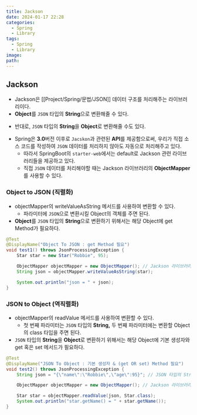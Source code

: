 ```yaml
---
title: Jackson
date: 2024-01-17 22:28
categories:
  - Spring
  - Library
tags:
  - Spring
  - Library
image: 
path:
---
```


## Jackson
+ Jackson은 [[Project/Spring/문법/JSON]] 데이터 구조를 처리해주는 라이브러리이다.
+ **Object**를 `JSON` 타입의 **String**으로 변환해줄 수 있다.
- 반대로, `JSON` 타입의 **String**을 **Object**로 변환해줄 수도 있다.
+ Spring은 **3.0**버전 이후로 `Jacskon`과 관련된 **API**를 제공함으로써, 우리가 직접 소스 코드를 작성하여 `JSON` 데이터를 처리하지 않아도 자동으로 처리해주고 있다.
    - 따라서 SpringBoot의 `starter-web`에서는 default로 Jackson 관련 라이브러리들을 제공하고 있다.
    - 직접 `JSON` 데이터를 처리해야할 때는 Jackson 라이브러리의 **ObjectMapper**를 사용할 수 있다.

### Object to JSON (직렬화)
- objectMapper의 writeValueAsString 메서드를 사용하여 변환할 수 있다.
    - 파라미터에 `JSON`으로 변환시킬 Object의 객체를 주면 된다.
- **Object**를 `JSON` 타입의 **String**으로 변환하기 위해서는 해당 Object에 get Method가 필요하다.

```java
@Test
@DisplayName("Object To JSON : get Method 필요")
void test1() throws JsonProcessingException {
    Star star = new Star("Robbie", 95);

    ObjectMapper objectMapper = new ObjectMapper(); // Jackson 라이브러리의 ObjectMapper
    String json = objectMapper.writeValueAsString(star);

    System.out.println("json = " + json);
}
```

### JSON to Object (역직렬화)
- objectMapper의 readValue 메서드를 사용하여 변환할 수 있다.
    - 첫 번째 파라미터는 `JSON` 타입의 **String,** 두 번째 파라미터에는 변환할 Object의 class 타입을 주면 된다.
- `JSON` 타입의 **String**을 **Object**로 변환하기 위해서는 해당 Object에 기본 생성자와 get 혹은 set 메서드가 필요하다.

```java
@Test
@DisplayName("JSON To Object : 기본 생성자 & (get OR set) Method 필요")
void test2() throws JsonProcessingException {
    String json = "{\"name\":\"Robbie\",\"age\":95}"; // JSON 타입의 String

    ObjectMapper objectMapper = new ObjectMapper(); // Jackson 라이브러리의 ObjectMapper

    Star star = objectMapper.readValue(json, Star.class);
    System.out.println("star.getName() = " + star.getName());
}
```